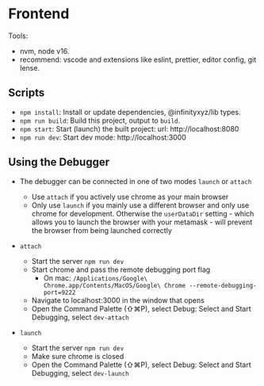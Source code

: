 # Frontend

Tools:

- nvm, node v16.
- recommend: vscode and extensions like eslint, prettier, editor config, git lense.

## Scripts

- `npm install`: Install or update dependencies, @infinityxyz/lib types.
- `npm run build`: Build this project, output to `build`.
- `npm start`: Start (launch) the built project: url: http://localhost:8080
- `npm run dev`: Start dev mode: http://localhost:3000

## Using the Debugger

- The debugger can be connected in one of two modes `launch` or `attach`

  - Use `attach` if you actively use chrome as your main browser
  - Only use `launch` if you mainly use a different browser and only use chrome for development. Otherwise the `userDataDir` setting - which allows you to launch the browser with your metamask - will prevent the browser from being launched correctly

- `attach`
  - Start the server `npm run dev`
  - Start chrome and pass the remote debugging port flag
    - On mac: `/Applications/Google\ Chrome.app/Contents/MacOS/Google\ Chrome --remote-debugging-port=9222`
  - Navigate to localhost:3000 in the window that opens
  - Open the Command Palette (⇧⌘P), select Debug: Select and Start Debugging, select `dev-attach`
- `launch`
  - Start the server `npm run dev`
  - Make sure chrome is closed
  - Open the Command Palette (⇧⌘P), select Debug: Select and Start Debugging, select `dev-launch`
